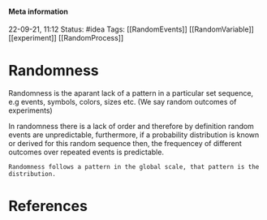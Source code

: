 #### Meta information
22-09-21, 11:12
Status: #idea
Tags: [[RandomEvents]] [[RandomVariable]] [[experiment]] [[RandomProcess]]





# Randomness
Randomness is the aparant lack of a pattern in a particular set sequence, e.g events, symbols, colors, sizes etc. (We say random outcomes of experiments)

In randomness there is a lack of order and therefore by definition random events are unpredictable, furthermore, if a probability distribution is known or derived for this random sequence then, the frequencey of different outcomes over repeated events is predictable.

```ad-important
Randomness follows a pattern in the global scale, that pattern is the distribution.
```






# References
